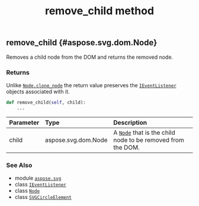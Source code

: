 ﻿---
title: remove_child method
second_title: Aspose.SVG for Python via .NET API References
description: 
type: docs
weight: 390
url: /python-net/aspose.svg/svgcircleelement/remove_child/
is_root: false
---

## remove_child {#aspose.svg.dom.Node}

Removes a child node from the DOM and returns the removed node.


### Returns 


Unlike [`Node.clone_node`](/svg/python-net/aspose.svg.dom/node/clone_node) the return value preserves the [`IEventListener`](/svg/python-net/aspose.svg.dom.events/ieventlistener) objects associated with it.


```python
def remove_child(self, child):
    ...
```


| Parameter | Type | Description |
| :- | :- | :- |
| child | aspose.svg.dom.Node | A [`Node`](/svg/python-net/aspose.svg.dom/node) that is the child node to be removed from the DOM. |



### See Also
* module [`aspose.svg`](../../)
* class [`IEventListener`](/svg/python-net/aspose.svg.dom.events/ieventlistener)
* class [`Node`](/svg/python-net/aspose.svg.dom/node)
* class [`SVGCircleElement`](/svg/python-net/aspose.svg/svgcircleelement)
